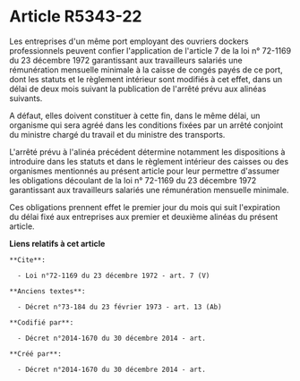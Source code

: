 # Article R5343-22

Les entreprises d'un même port employant des ouvriers dockers professionnels peuvent confier l'application de l'article 7 de
la loi n° 72-1169 du 23 décembre 1972 garantissant aux travailleurs salariés une rémunération mensuelle minimale à la caisse
de congés payés de ce port, dont les statuts et le règlement intérieur sont modifiés à cet effet, dans un délai de deux mois
suivant la publication de l'arrêté prévu aux alinéas suivants.

A défaut, elles doivent constituer à cette fin, dans le même délai, un organisme qui sera agréé dans les conditions fixées
par un arrêté conjoint du ministre chargé du travail et du ministre des transports.

L'arrêté prévu à l'alinéa précédent détermine notamment les dispositions à introduire dans les statuts et dans le règlement
intérieur des caisses ou des organismes mentionnés au présent article pour leur permettre d'assumer les obligations découlant
de la loi n° 72-1169 du 23 décembre 1972 garantissant aux travailleurs salariés une rémunération mensuelle minimale.

Ces obligations prennent effet le premier jour du mois qui suit l'expiration du délai fixé aux entreprises aux premier et
deuxième alinéas du présent article.

**Liens relatifs à cet article**

	**Cite**:

	  - Loi n°72-1169 du 23 décembre 1972 - art. 7 (V)

	**Anciens textes**:

	  - Décret n°73-184 du 23 février 1973 - art. 13 (Ab)

	**Codifié par**:

	  - Décret n°2014-1670 du 30 décembre 2014 - art.

	**Créé par**:

	  - Décret n°2014-1670 du 30 décembre 2014 - art.

